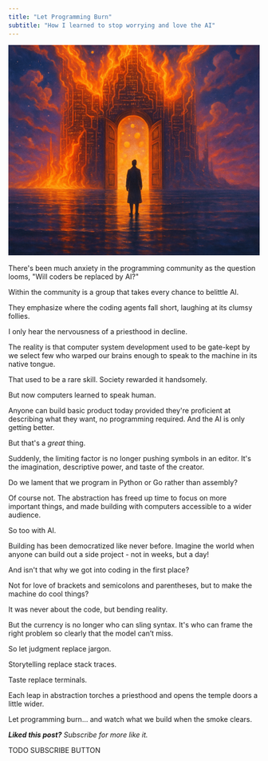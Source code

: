 ```yaml
---
title: "Let Programming Burn"
subtitle: "How I learned to stop worrying and love the AI"
---
```


<!------------------------- REFERENCE LINKS BLOCK ----------------------------------->
[TODO]: some-link
<!----------------------- END REFERENCE LINKS BLOCK --------------------------------->

![](./images/image.png)

There's been much anxiety in the programming community as the question looms, "Will coders be replaced by AI?"

Within the community is a group that takes every chance to belittle AI.

They emphasize where the coding agents fall short, laughing at its clumsy follies.

I only hear the nervousness of a priesthood in decline.

The reality is that computer system development used to be gate-kept by we select few who warped our brains enough to speak to the machine in its native tongue.

That used to be a rare skill. Society rewarded it handsomely.

But now computers learned to speak human. 

Anyone can build basic product today provided they're proficient at describing what they want, no programming required. And the AI is only getting better.

But that's a _great_ thing.

Suddenly, the limiting factor is no longer pushing symbols in an editor. It's the imagination, descriptive power, and taste of the creator.

Do we lament that we program in Python or Go rather than assembly? 

Of course not. The abstraction has freed up time to focus on more important things, and made building with computers accessible to a wider audience.

So too with AI.

Building has been democratized like never before. Imagine the world when anyone can build out a side project - not in weeks, but a day!

And isn't that why we got into coding in the first place?

Not for love of brackets and semicolons and parentheses, but to make the machine do cool things?

It was never about the code, but bending reality.

But the currency is no longer who can sling syntax. It's who can frame the right problem so clearly that the model can’t miss.

So let judgment replace jargon.

Storytelling replace stack traces.

Taste replace terminals.

Each leap in abstraction torches a priesthood and opens the temple doors a little wider.

Let programming burn... and watch what we build when the smoke clears.

_**Liked this post?** Subscribe for more like it._

TODO SUBSCRIBE BUTTON

<!------------------ IG POST DESCRIPTION --------------------->
<!--
TODO

👉 Read the full article (link in bio)

#hashtag1 #hashtag2 #hashtag3
-->

<!-------------------- IG STORY TEXT ------------------------->
<!--
TODO
-->
